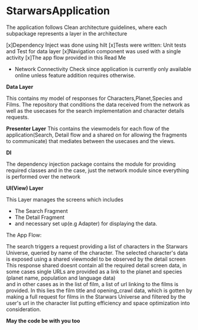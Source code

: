 # StarwarsApplication

The application follows Clean architecture guidelines, where each subpackage represents a layer in the architecture

[x]Dependency Inject was done using hilt
[x]Tests were written: Unit tests and Test for data layer
[x]Navigation component was used with a single activity
[x]The app flow provided in this Read Me
* Network Connectivity Check since application is currently only available online unless feature addition requires otherwise.

**Data Layer**

This contains my model of responses for Characters,Planet,Species and Films. 
The repository that conditions the data received from the network as well as the usecases for the
search implementation and character details requests.

**Presenter Layer**
This contains the viewmodels for each flow of the application(Search, Detail flow and a shared on for allowing the fragments to communicate) that mediates between the usecases and the views.

**DI**

The dependency injection package contains the module for providing required classes and in the case, just the network module since everything is performed over the network

**UI(View) Layer**

This Layer manages the screens which includes
* The Search Fragment
* The Detail Fragment
* and necessary set up(e.g Adapter) for displaying the data.

The App Flow:

The search triggers a request providing a list of characters in the Starwars Universe, queried by name of the character.
The selected character's data is exposed using a shared viewmodel to be observed by the detail screen
This response shared doesnt contain all the required detail screen data,
in some cases single URLs are provided as a link to the planet and species (planet name, population and language data)  
and in other cases as in the list of film, a list of url linking to the films is provided. In this lies the film title and opening_crawl data,
which is gotten by making a full request for films in the Starwars Universe and filtered by the user's url in the character list putting efficiency 
and space optimization into consideration.


**May the code be with you too**